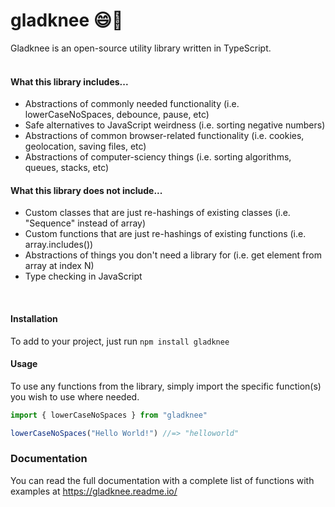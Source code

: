 # gladknee 😄🦵

Gladknee is an open-source utility library written in TypeScript.<br><br>

#### What this library includes...

<ul>
<li>Abstractions of commonly needed functionality (i.e. lowerCaseNoSpaces, debounce, pause, etc)</li>
<li>Safe alternatives to JavaScript weirdness (i.e. sorting negative numbers)</li>
<li>Abstractions of common browser-related functionality (i.e. cookies, geolocation, saving files, etc)</li>
<li>Abstractions of computer-sciency things (i.e. sorting algorithms, queues, stacks, etc)</li>
</ul>

#### What this library does not include...

<ul>
<li>Custom classes that are just re-hashings of existing classes (i.e. "Sequence" instead of array)</li>
<li>Custom functions that are just re-hashings of existing functions (i.e. array.includes())</li>
<li>Abstractions of things you don't need a library for (i.e. get element from array at index N)</li>
<li>Type checking in JavaScript</li>
</ul>
<br>

#### Installation

To add to your project, just run `npm install gladknee`

#### Usage

To use any functions from the library, simply import the specific function(s) you wish to use where needed.

```typescript
import { lowerCaseNoSpaces } from "gladknee"

lowerCaseNoSpaces("Hello World!") //=> "helloworld"
```

### Documentation

You can read the full documentation with a complete list of functions with examples at <a href="https://gladknee.readme.io/">https://gladknee.readme.io/</a>
